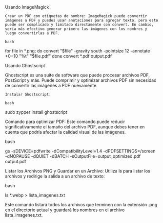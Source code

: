 
Usando ImageMagick

    Crear un PDF con etiquetas de nombre: ImageMagick puede convertir imágenes a PDF y puedes usar anotaciones para agregar texto, pero esto puede ser complicado y limitado directamente con convert. En cambio, sería más efectivo generar primero las imágenes con los nombres y luego convertirlas a PDF.

    bash

for file in *.png; do
  convert "$file" -gravity south -pointsize 12 -annotate +0+10 "%t" "$file.pdf"
done
convert *.pdf output.pdf


Usando Ghostscript

Ghostscript es una suite de software que puede procesar archivos PDF, PostScript y más. Puede comprimir y optimizar archivos PDF sin necesidad de convertir las imágenes a PDF nuevamente.

    Instalar Ghostscript:

    bash

sudo zypper install ghostscript

Comando para optimizar PDF: Este comando puede reducir significativamente el tamaño del archivo PDF, aunque debes tener en cuenta que podría afectar la calidad visual de las imágenes.

bash

gs -sDEVICE=pdfwrite -dCompatibilityLevel=1.4 -dPDFSETTINGS=/screen \
-dNOPAUSE -dQUIET -dBATCH -sOutputFile=output_optimized.pdf output.pdf


Listar los Archivos PNG y Guardar en un Archivo: Utiliza ls para listar los archivos y redirige la salida a un archivo de texto:

bash

ls *.webp > lista_imagenes.txt

Este comando listará todos los archivos que terminen con la extensión .png en el directorio actual y guardará los nombres en el archivo lista_imagenes.txt.
